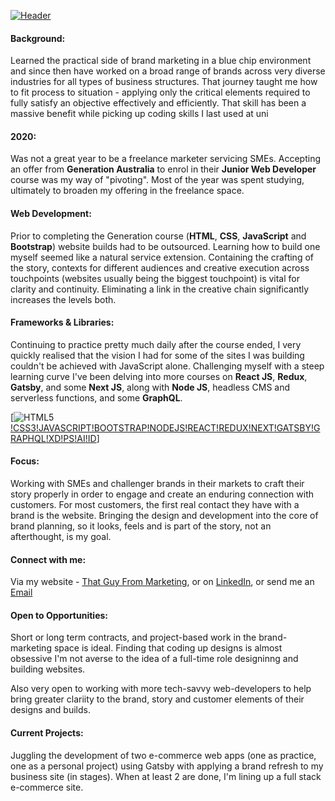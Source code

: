 [![Header](../assets/TGFM_GITHUB_BANNER-01.jpg?raw=true)](https://www.thatguyfrommarketing.com)


#### Background:

Learned the practical side of brand marketing in a blue chip environment and since then have worked on a broad range of brands across very diverse industries for all types of business structures.  That journey taught me how to fit process to situation - applying only the critical elements required to fully satisfy an objective effectively and efficiently.  That skill has been a massive benefit while picking up coding skills I last used at uni

#### 2020:

Was not a great year to be a freelance marketer servicing SMEs. Accepting an offer from **Generation Australia** to enrol in their **Junior Web Developer** course was my way of "pivoting". Most of the year was spent studying, ultimately to broaden my offering in the freelance space. 

#### Web Development:

Prior to completing the Generation course \(**HTML**, **CSS**, **JavaScript** and **Bootstrap**\) website builds had to be outsourced. Learning how to build one myself seemed like a natural service extension. Containing the crafting of the story, contexts for different audiences and creative execution across touchpoints \(websites usually being the biggest touchpoint\) is vital for clarity and continuity.  Eliminating a link in the creative chain significantly increases the levels both. 

#### Frameworks & Libraries:

Continuing to practice pretty much daily after the course ended, I very quickly realised that the vision I had for some of the sites I was building couldn't be achieved with JavaScript alone. Challenging myself with a steep learning curve I've been delving into more courses on **React JS**, **Redux**, **Gatsby**, and some **Next JS**, along with **Node JS**, headless CMS and serverless functions, and some **GraphQL**.

[![HTML5](../assets/html5.svg?raw=true)[!CSS3](../assets/css3.svg?raw=true)[!JAVASCRIPT](../assets/javascript.svg?raw=true)[!BOOTSTRAP](../assets/bootstrap.svg?raw=true)[!NODEJS](../assets/node-dot-js.svg?raw=true)[!REACT](../assets/react.svg?raw=true)[!REDUX](../assets/redux.svg?raw=true)[!NEXT](../assets/next-dot-js.svg?raw=true)[!GATSBY](../assets/gatsby.svg?raw=true)[!GRAPHQL](../assets/graphql.svg?raw=true)[!XD](../assets/adobexd.svg?raw=true)[!PS](../assets/adobephotoshop.svg?raw=true)[!AI](../assets/adobeillustrator.svg?raw=true)[!ID](../assets/adobeindesign.svg?raw=true)]

#### Focus:

Working with SMEs and challenger brands in their markets to craft their story properly in order to engage and create an enduring connection with customers. For most customers, the first real contact they have with a brand is the website.  Bringing the design and development into the core of brand planning, so it looks, feels and is part of the story, not an afterthought, is my goal.

#### Connect with me:

Via my website - [That Guy From Marketing](https://www.thatguyfrommarketing.com), or on [LinkedIn](https://www.linkedin.com/in/shane-hunter), or send me an [Email](webdev@thatguyfrommarketing.com)

#### Open to Opportunities:

Short or long term contracts, and project-based work in the brand-marketing space is ideal.  Finding that coding up designs is almost obsessive I'm not averse to the idea of a full-time role designinng and building websites.  

Also very open to working with more tech-savvy web-developers to help bring greater clariity to the brand, story and customer elements of their designs and builds. 

#### Current Projects:

Juggling the development of two e-commerce web apps (one as practice, one as a personal project) using Gatsby with applying a brand refresh to my business site (in stages).  When at least 2 are done, I'm lining up a full stack e-commerce site.







